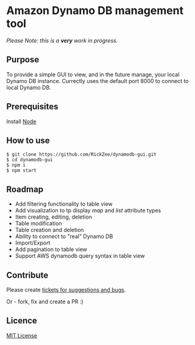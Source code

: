 # Amazon Dynamo DB management tool

*Please Note: this is a __very__ work in progress.* 

## Purpose
To provide a simple GUI to view, and in the future manage, your local Dynamo DB instance.
Currectly uses the default port 8000 to connect to local Dynamo DB.

## Prerequisites

Install [Node](https://nodejs.org/)

## How to use

```
$ git clone https://github.com/RickZee/dynamodb-gui.git
$ cd dynamodb-gui
$ npm i
$ npm start
```

## Roadmap

* Add filtering functionality to table view
* Add visualization to tp display *map* and *list* attribute types
* Item creating, editing, deletion
* Table modification
* Table creation and deletion
* Ability to connect to "real" Dynamo DB
* Import/Export
* Add pagination to table view
* Support AWS dynamodb query syntax in table view

## Contribute

Please create [tickets for suggestions and bugs](https://github.com/RickZee/dynamodb-gui/issues). 

Or - fork, fix and create a PR :)

## Licence

[MIT License](https://github.com/RickZee/dynamodb-gui/blob/master/LICENSE)
